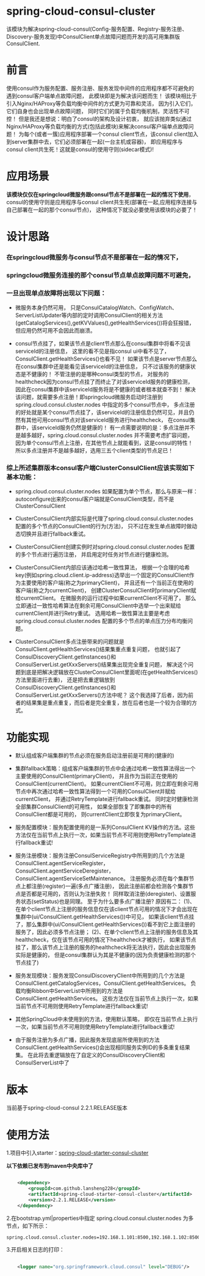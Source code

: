 # spring-cloud-consul-cluster
该模块为解决spring-cloud-consul(Config-服务配置、Registry-服务注册、Discovery-服务发现)中ConsulClient单点故障问题而开发的高可用集群版ConsulClient.

# 前言
使用consul作为服务配置、服务注册、服务发现中间件的应用程序都不可避免的遇到consul客户端单点故障问题，
此模块即是为解决该问题而生！
该模块相比于引入Nginx/HAProxy等负载均衡中间件的方式更为可靠和灵活，
因为引入它们，它们自身也会出现单点故障问题，
同时它们的属于负载均衡机制，灵活性不可控！
但是我还是想说：明白了consul的架构及设计初衷，
就应该抛弃类似通过Nginx/HAProxy等负载均衡的方式(包括此模块)来解决consul客户端单点故障问题！
为每个(或者一簇)应用程序部署一个consul client节点，该consul client加入到server集群中去，它们必须部署在一起(一台主机或容器)，
即应用程序与consul client共生死！这就是consul的使用守则(sidecar模式)!

# 应用场景
**该模块仅仅在springcloud微服务跟consul节点不是部署在一起的情况下使用**，
consul的使用守则是应用程序与consul client共生死(部署在一起,应用程序连接与自己部署在一起的那个consul节点)，
这种情况下就没必要使用该模块的必要了！

# 设计思路
### 在springcloud微服务与consul节点不是部署在一起的情况下，
### springcloud微服务连接的那个consul节点单点故障问题不可避免，
### 一旦出现单点故障将出现以下问题：

* 微服务本身仍然可用，
 只是ConsulCatalogWatch、ConfigWatch、ServerListUpdater等内部的定时调用ConsulClient的相关方法(getCatalogServices(),getKVValues(),getHealthServices())将会狂报错，但应用仍然可用不会因此而崩溃。

* consul节点挂了，如果该节点是client节点那么在consul集群中将看不见该serviceId的注册信息，
 这里的看不见是指consul ui中看不见了，ConsulClient.getHealthServices()也看不见！
 如果该节点是server节点那么在consul集群中还是能看见该serviceId的注册信息，
 只不过该服务的健康状态是不健康的！
 不管注册的是哪种consul类型的节点，
 对服务的healthcheck因为consul节点挂了而终止了对该serviceId服务的健康检测，
 因此在consul集群中该serviceId服务将是不健康的或者根本就查不到！
 解决该问题，就需要多点注册！即springcloud微服务启动时注册到spring.cloud.consul.cluster.nodes 中指定的多个consul节点中，
 多点注册的好处就是某个consul节点挂了，该serviceId的注册信息仍然可见，并且仍然有其他可用consul节点对该serviceId服务进行healthcheck，
 在consul集群中，该serviceId服务仍然是健康的！
 有一点需要说明的是：多点注册并不是越多越好，spring.cloud.consul.cluster.nodes 并不需要考虑扩容问题，
 因为单个consul节点上注册，在其他节点上就能看到，这是consul的特性！
 所以多点注册并不是越多越好，选用三五个client类型的节点足已！

### 综上所述集群版本consul客户端ClusterConsulClient应该实现如下基本功能：

* spring.cloud.consul.cluster.nodes 如果配置为单个节点，那么与原来一样：autoconfigure出来的consul客户端就是ConsulClient类型，而不是ClusterConsulClient

* ClusterConsulClient内部实际是代理了spring.cloud.consul.cluster.nodes 配置的多个节点的ConsulClient的行为(方法)，
只不过在发生单点故障时做动态切换并且进行fallback重试。

* ClusterConsulClient创建实例时对spring.cloud.consul.cluster.nodes 配置的多个节点进行遍历注册，
并启用定时任务对节点进行健康检测。

* ClusterConsulClient内部应该通过哈希一致性算法，
根据一个合理的哈希key(例如spring.cloud.client.ip-address)选举出一个固定的ConsulClient作为主要使用的客户端(称之为primaryClient)，
并且还有一个当前正在使用的客户端(称之为currentClient)，
创建ClusterConsulClient时primaryClient赋给currentClient。
在微服务的运行过程中如果currentClient不可用了，
那么立即通过一致性哈希算法在剩余可用ConsulClient中选举一个出来赋给currentClient并进行Retry重试。
选用哈希一致性算法主要是考虑spring.cloud.consul.cluster.nodes 配置的多个节点的单点压力分布均衡问题。

* ClusterConsulClient多点注册带来的问题就是ConsulClient.getHealthServices()结果集重点重复问题，
也就引起了ConsulDiscoveryClient.getInstances()和ConsulServerList.getXxxServers()结果集出现完全重复问题，
解决这个问题到底是把解决逻辑放在ClusterConsulClient里面呢(在getHealthServices()方法里面进行去重)，
还是把去重逻辑放到ConsulDiscoveryClient.getInstances()和ConsulServerList.getXxxServers()方法中呢？
这个我选择了后者，因为前者的结果集是重点重复，而后者是完全重复，放在后者也是一个较为合理的方式。

# 功能实现

* 默认组成客户端集群的节点必须在服务启动注册前是可用的(健康的)

* 集群fallback策略：组成客户端集群的节点中会通过哈希一致性算法得出一个主要使用的ConsulClient(primaryClient)，
并且作为当前正在使用的ConsulClient(currentClient)。
如果currentClient不可用，则立即在剩余可用节点中再次通过哈希一致性算法得到一个可用的ConsulClient并赋给currentClient，
并通过RetryTemplate进行fallback重试。
同时定时健康检测全部集群ConsulClient的可用性，
如果全部恢复了即集群中的所有ConsulClient都是可用的，
则currentClient立即恢复为primaryClient。

* 服务配置模块：服务配置使用的是一系列ConsulClient KV操作的方法。这些方法仅在当前节点上执行一次，如果当前节点不可用则使用RetryTemplate进行fallback重试!

* 服务注册模块：服务注册ConsulServiceRegistry中所用到的几个方法是ConsulClient.agentServiceRegister，ConsulClient.agentServiceDeregister，ConsulClient.agentServiceSetMaintenance。
注册服务必须在每个集群节点上都注册(register)一遍(多点广播注册)，
因此注册前都会检测各个集群节点是否都是可用的，否则认为注册失败！
同样取消注册(deregister)、设置服务状态(setStatus)也是同理。
至于为什么要多点广播注册?
原因有二：
(1)、在单个client节点上注册的服务信息仅在该client节点可用的情况下才会出现在集群中(ui/ConsulClient.getHealthServices())中可见，
如果该client节点挂了，那么集群中(ui/ConsulClient.getHealthServices())看不到它上面注册的服务了，因此必须多节点注册；
(2)、在单个client节点上注册的服务信息及其healthcheck，仅在该节点可用的情况下healthcheck才被执行，
如果该节点挂了，那么该节点上注册的服务的healthcheck将无法执行，因此会出现服务实际是健康的，
但是consul集群认为其是不健康的(因为负责健康检测的那个节点挂了)

* 服务发现模块：服务发现ConsulDiscoveryClient中所用到的几个方法是ConsulClient.getCatalogServices，ConsulClient.getHealthServices。
负载均衡Ribbon中ServerList中所用到的方法是ConsulClient.getHealthServices。
这些方法仅在当前节点上执行一次，如果当前节点不可用则使用RetryTemplate进行fallback重试!

* 其他SpringCloud中未使用到的方法，使用默认策略，
即仅在当前节点上执行一次，如果当前节点不可用则使用RetryTemplate进行fallback重试!

* 由于服务注册为多点广播，因此服务发现底层所使用到的方法ConsulClient.getHealthServices()会出现相同服务实例ID的多条重复结果集。
在此将去重逻辑放在了自定义的ConsulDiscoveryClient和ConsulServerList中了

# 版本

当前基于spring-cloud-consul 2.2.1.RELEASE版本

# 使用方法

1.项目中引入starter：[spring-cloud-starter-consul-cluster](https://github.com/lansheng228/spring-cloud-starter-consul-cluster)

**以下依赖已发布到maven中央库中了**

````xml

	<dependency>
		<groupId>com.github.lansheng228</groupId>
		<artifactId>spring-cloud-starter-consul-cluster</artifactId>
		<version>2.2.1.RELEASE</version>
	</dependency>

````

2.在bootstrap.yml|properties中指定 spring.cloud.consul.cluster.nodes 为多节点，如下所示：
	
	spring.cloud.consul.cluster.nodes=192.168.1.101:8500,192.168.1.102:8500,192.168.1.103:8500

3.开启相关日志的打印：

````xml
	
	<logger name="org.springframework.cloud.consul" level="DEBUG"/>
	
````
